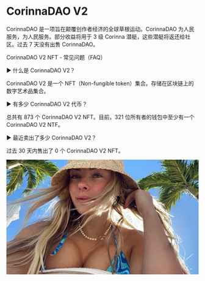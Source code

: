 # CorinnaDAO V2

CorinnaDAO 是一项旨在颠覆创作者经济的全球草根运动。CorinnaDAO 为人民服务，为人民服务。部分收益将用于 3 级 Corinna 潜艇，这些潜艇将返还给社区。过去 7 天没有出售 CorinnaDAO。

CorinnaDAO V2 NFT - 常见问题（FAQ）

▶ 什么是 CorinnaDAO V2？

CorinnaDAO V2 是一个 NFT（Non-fungible token）集合。存储在区块链上的数字艺术品集合。

▶ 有多少 CorinnaDAO V2 代币？

总共有 873 个 CorinnaDAO V2 NFT。目前，321 位所有者的钱包中至少有一个 CorinnaDAO V2 NTF。

▶ 最近卖出了多少 CorinnaDAO V2？

过去 30 天内售出了 0 个 CorinnaDAO V2 NFT。

![NFT](unnamed.jpg)
